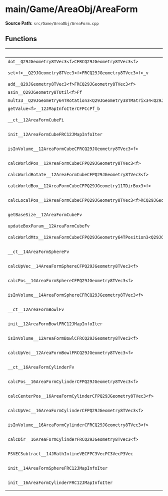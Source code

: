 # main/Game/AreaObj/AreaForm

**Source Path:** `src/Game/AreaObj/AreaForm.cpp`

## Functions

| Name | Address | Match % |
|------|---------|---------|
| `dot__Q29JGeometry8TVec3<f>CFRCQ29JGeometry8TVec3<f>` | `0x8001D2A8` | :x: (0.0%) |
| `set<f>__Q29JGeometry8TVec3<f>FRCQ29JGeometry8TVec3<f>_v` | `0x8001D2C8` | :white_check_mark: (100.0%) |
| `add__Q29JGeometry8TVec3<f>FRCQ29JGeometry8TVec3<f>` | `0x8001D2E4` | :x: (0.0%) |
| `asin__Q29JGeometry8TUtil<f>Ff` | `0x8001D308` | :x: (0.0%) |
| `mult33__Q29JGeometry64TRotation3<Q29JGeometry38TMatrix34<Q29JGeometry13SMatrix34C<f>>>CFRCQ29JGeometry8TVec3<f>RQ29JGeometry8TVec3<f>` | `0x8001D3A4` | :x: (0.0%) |
| `getValue<f>__12JMapInfoIterCFPCcPf_b` | `0x8001D41C` | :x: (0.0%) |
| `__ct__12AreaFormCubeFi` | `0x8001D49C` | :white_check_mark: (100.0%) |
| `init__12AreaFormCubeFRC12JMapInfoIter` | `0x8001D4FC` | :white_check_mark: (100.0%) |
| `isInVolume__12AreaFormCubeCFRCQ29JGeometry8TVec3<f>` | `0x8001D55C` | :white_check_mark: (100.0%) |
| `calcWorldPos__12AreaFormCubeCFPQ29JGeometry8TVec3<f>` | `0x8001D610` | :white_check_mark: (100.0%) |
| `calcWorldRotate__12AreaFormCubeCFPQ29JGeometry8TVec3<f>` | `0x8001D63C` | :x: (0.0%) |
| `calcWorldBox__12AreaFormCubeCFPQ29JGeometry11TDirBox3<f>` | `0x8001D7B4` | :white_check_mark: (100.0%) |
| `calcLocalPos__12AreaFormCubeCFPQ29JGeometry8TVec3<f>RCQ29JGeometry8TVec3<f>` | `0x8001D870` | :white_check_mark: (100.0%) |
| `getBaseSize__12AreaFormCubeFv` | `0x8001D8BC` | :white_check_mark: (100.0%) |
| `updateBoxParam__12AreaFormCubeFv` | `0x8001D8C4` | :x: (0.0%) |
| `calcWorldMtx__12AreaFormCubeCFPQ29JGeometry64TPosition3<Q29JGeometry38TMatrix34<Q29JGeometry13SMatrix34C<f>>>` | `0x8001D9EC` | :x: (77.3%) |
| `__ct__14AreaFormSphereFv` | `0x8001DA40` | :x: (81.8%) |
| `calcUpVec__14AreaFormSphereCFPQ29JGeometry8TVec3<f>` | `0x8001DA6C` | :white_check_mark: (100.0%) |
| `calcPos__14AreaFormSphereCFPQ29JGeometry8TVec3<f>` | `0x8001DACC` | :white_check_mark: (100.0%) |
| `isInVolume__14AreaFormSphereCFRCQ29JGeometry8TVec3<f>` | `0x8001DAF8` | :white_check_mark: (100.0%) |
| `__ct__12AreaFormBowlFv` | `0x8001DB68` | :x: (81.8%) |
| `init__12AreaFormBowlFRC12JMapInfoIter` | `0x8001DB94` | :white_check_mark: (100.0%) |
| `isInVolume__12AreaFormBowlCFRCQ29JGeometry8TVec3<f>` | `0x8001DC10` | :x: (85.0%) |
| `calcUpVec__12AreaFormBowlFRCQ29JGeometry8TVec3<f>` | `0x8001DCB0` | :white_check_mark: (100.0%) |
| `__ct__16AreaFormCylinderFv` | `0x8001DD34` | :x: (86.7%) |
| `calcPos__16AreaFormCylinderCFPQ29JGeometry8TVec3<f>` | `0x8001DD70` | :white_check_mark: (100.0%) |
| `calcCenterPos__16AreaFormCylinderCFPQ29JGeometry8TVec3<f>` | `0x8001DD9C` | :x: (33.3%) |
| `calcUpVec__16AreaFormCylinderCFPQ29JGeometry8TVec3<f>` | `0x8001DE0C` | :white_check_mark: (100.0%) |
| `isInVolume__16AreaFormCylinderCFRCQ29JGeometry8TVec3<f>` | `0x8001DE6C` | :white_check_mark: (100.0%) |
| `calcDir__16AreaFormCylinderFRCQ29JGeometry8TVec3<f>` | `0x8001DF40` | :white_check_mark: (100.0%) |
| `PSVECSubtract__14JMathInlineVECFPC3VecPC3VecP3Vec` | `0x8001DFD8` | :white_check_mark: (100.0%) |
| `init__14AreaFormSphereFRC12JMapInfoIter` | `0x8001DFFC` | :white_check_mark: (100.0%) |
| `init__16AreaFormCylinderFRC12JMapInfoIter` | `0x8001E0BC` | :white_check_mark: (100.0%) |